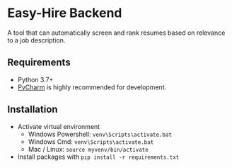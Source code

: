 # Easy-Hire Backend
A tool that can automatically screen and rank resumes based on relevance to a job description.

## Requirements
- Python 3.7+
- [PyCharm](https://www.jetbrains.com/pycharm/download) is highly recommended for development. 

## Installation
- Activate virtual environment
  - Windows Powershell: `venv\Scripts\activate.bat`
  - Windows Cmd: `venv\Scripts\activate.bat`
  - Mac / Linux: `source myvenv/bin/activate`
- Install packages with `pip install -r requirements.txt`
